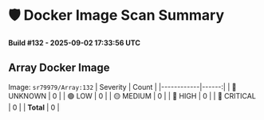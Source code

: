 # 🛡️ Docker Image Scan Summary
**Build #132 - 2025-09-02 17:33:56 UTC**

## Array Docker Image
Image: `sr79979/Array:132`
| Severity   | Count |
|------------|------:|
| 🔵 UNKNOWN  | 0 |
| 🟢 LOW      | 0 |
| 🟡 MEDIUM   | 0 |
| 🔴 HIGH     | 0 |
| 🚨 CRITICAL | 0 |
| **Total**   | 0 |

